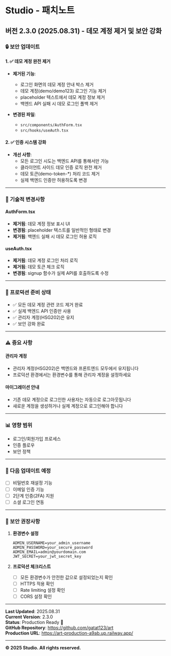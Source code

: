 # Studio - 패치노트

## 버전 2.3.0 (2025.08.31) - 데모 계정 제거 및 보안 강화

### 🔒 보안 업데이트

#### 1. ✅ 데모 계정 완전 제거
- **제거된 기능**:
  - 로그인 화면의 데모 계정 안내 박스 제거
  - 데모 계정(demo/demo123) 로그인 기능 제거
  - placeholder 텍스트에서 데모 계정 정보 제거
  - 백엔드 API 실패 시 데모 로그인 폴백 제거

- **변경된 파일**:
  - `src/components/AuthForm.tsx`
  - `src/hooks/useAuth.tsx`

#### 2. ✅ 인증 시스템 강화
- **개선 사항**:
  - 모든 로그인 시도는 백엔드 API를 통해서만 가능
  - 클라이언트 사이드 데모 인증 로직 완전 제거
  - 데모 토큰(demo-token-*) 처리 코드 제거
  - 실제 백엔드 인증만 허용하도록 변경

---

### 🔧 기술적 변경사항

#### AuthForm.tsx
- **제거됨**: 데모 계정 정보 표시 UI
- **변경됨**: placeholder 텍스트를 일반적인 형태로 변경
- **제거됨**: 백엔드 실패 시 데모 로그인 허용 로직

#### useAuth.tsx
- **제거됨**: 데모 계정 로그인 처리 로직
- **제거됨**: 데모 토큰 체크 로직
- **변경됨**: signup 함수가 실제 API를 호출하도록 수정

---

### 🚀 프로덕션 준비 상태

- ✅ 모든 데모 계정 관련 코드 제거 완료
- ✅ 실제 백엔드 API 인증만 사용
- ✅ 관리자 계정(HSG202)은 유지
- ✅ 보안 강화 완료

---

### ⚠️ 중요 사항

#### 관리자 계정
- 관리자 계정(HSG202)은 백엔드와 프론트엔드 모두에서 유지됩니다
- 프로덕션 환경에서는 환경변수를 통해 관리자 계정을 설정하세요

#### 마이그레이션 안내
- 기존 데모 계정으로 로그인한 사용자는 자동으로 로그아웃됩니다
- 새로운 계정을 생성하거나 실제 계정으로 로그인해야 합니다

---

### 📊 영향 범위
- 로그인/회원가입 프로세스
- 인증 플로우
- 보안 정책

---

### 🔄 다음 업데이트 예정
- [ ] 비밀번호 재설정 기능
- [ ] 이메일 인증 기능
- [ ] 2단계 인증(2FA) 지원
- [ ] 소셜 로그인 연동

---

### 🔐 보안 권장사항

1. **환경변수 설정**
   ```env
   ADMIN_USERNAME=your_admin_username
   ADMIN_PASSWORD=your_secure_password
   ADMIN_EMAIL=admin@yourdomain.com
   JWT_SECRET=your_jwt_secret_key
   ```

2. **프로덕션 체크리스트**
   - [ ] 모든 환경변수가 안전한 값으로 설정되었는지 확인
   - [ ] HTTPS 적용 확인
   - [ ] Rate limiting 설정 확인
   - [ ] CORS 설정 확인

---

**Last Updated**: 2025.08.31  
**Current Version**: 2.3.0  
**Status**: Production Ready 🚀  
**GitHub Repository**: https://github.com/gatat123/art  
**Production URL**: https://art-production-a9ab.up.railway.app/

---

**© 2025 Studio. All rights reserved.**